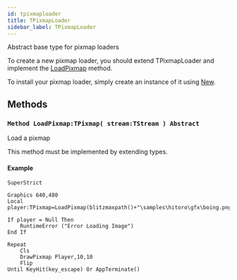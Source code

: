 ```yaml
---
id: tpixmaploader
title: TPixmapLoader
sidebar_label: TPixmapLoader
---
```


Abstract base type for pixmap loaders



To create a new pixmap loader, you should extend TPixmapLoader and implement the [LoadPixmap](../../../brl/brl.pixmap/tpixmaploader/#method-loadpixmap-tpixmap-stream-tstream-abstract) method.

To install your pixmap loader, simply create an instance of it using [New](../../../brl/brl.blitz/#new)</font>.


## Methods

### `Method LoadPixmap:TPixmap( stream:TStream ) Abstract`

Load a pixmap

This method must be implemented by extending types.


#### Example
```blitzmax
SuperStrict

Graphics 640,480
Local player:TPixmap=LoadPixmap(blitzmaxpath()+"\samples\hitoro\gfx\boing.png")

If player = Null Then
	RuntimeError ("Error Loading Image")
End If

Repeat
	Cls
	DrawPixmap Player,10,10
	Flip
Until KeyHit(key_escape) Or AppTerminate()
```


